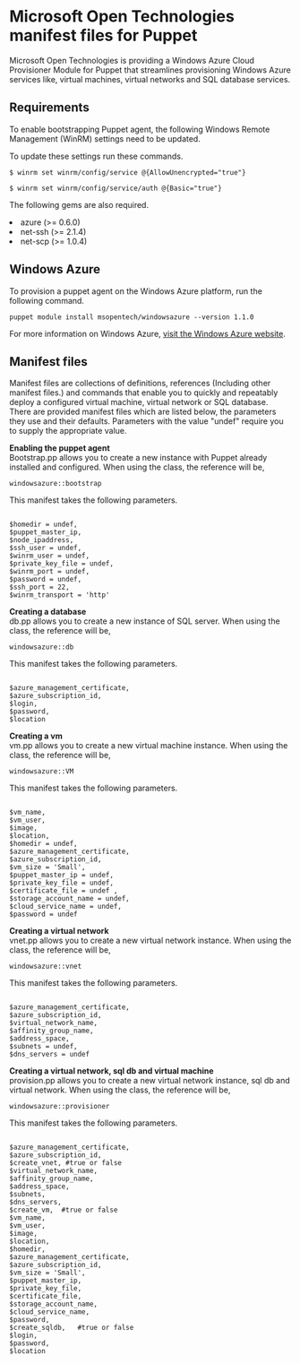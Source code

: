 <h1>Microsoft Open Technologies manifest files for Puppet</h1>
              
<p>Microsoft Open Technologies is providing a Windows Azure Cloud Provisioner Module for Puppet that streamlines provisioning Windows Azure services like, virtual machines, virtual networks and SQL database services.
</p>

<h2>Requirements</h2>

<p>To enable bootstrapping Puppet agent, the following Windows Remote Management (WinRM) settings need to be updated.</p>

<p>To update these settings run these commands.</p>

<pre><code>$ winrm set winrm/config/service @{AllowUnencrypted="true"}

$ winrm set winrm/config/service/auth @{Basic="true"}
</code></pre>

<p>The following gems are also required.</p>

<p><li>azure (>= 0.6.0)</li>
<li>net-ssh (>= 2.1.4)</li>
<li>net-scp (>= 1.0.4)</li>
</p>

<h2>Windows Azure</h2>

To provision a puppet agent on the Windows Azure platform, run the following command.

<pre><code>puppet module install msopentech/windowsazure --version 1.1.0</code></pre>

For more information on Windows Azure, <a href="http://www.windowsazure.com/en-us/solutions/infrastructure/" tartget="_blank">visit the Windows Azure website</a>.

<h2>Manifest files</h2>

<p>Manifest files are collections of definitions, references (Including other manifest files.) and commands that enable you to quickly and repeatably deploy a configured virtual machine, virtual network or SQL database. 
There are provided manifest files which are listed below, the parameters they use and their defaults. Parameters with the value "undef" require you to supply the appropriate value.</p>

<p><strong>Enabling the puppet agent</strong><br />
Bootstrap.pp allows you to create a new instance with Puppet already installed and configured. When using the class, the reference will be,

<pre><code>windowsazure::bootstrap</code></pre>

This manifest takes the following parameters.</p>

<pre><code>
$homedir = undef,
$puppet_master_ip,
$node_ipaddress,
$ssh_user = undef,
$winrm_user = undef,
$private_key_file = undef,
$winrm_port = undef,
$password = undef,
$ssh_port = 22,
$winrm_transport = 'http'</code></pre>

<p><strong>Creating a database</strong><br />
db.pp allows you to create a new instance of SQL server. When using the class, the reference will be,

<pre><code>windowsazure::db</code></pre>

This manifest takes the following parameters.</p>

<pre><code>
$azure_management_certificate,
$azure_subscription_id,
$login,
$password,
$location</code></pre>

<p><strong>Creating a vm</strong><br />
vm.pp allows you to create a new virtual machine instance. When using the class, the reference will be,

<pre><code>windowsazure::VM</code></pre>

This manifest takes the following parameters.</p>

<pre><code>
$vm_name,
$vm_user,
$image,
$location,
$homedir = undef,
$azure_management_certificate,
$azure_subscription_id,
$vm_size = 'Small',
$puppet_master_ip = undef,
$private_key_file = undef,
$certificate_file = undef ,
$storage_account_name = undef,
$cloud_service_name = undef,
$password = undef</code></pre>

<p><strong>Creating a virtual network</strong><br />
vnet.pp allows you to create a new virtual network instance. When using the class, the reference will be,

<pre><code>windowsazure::vnet</code></pre>

This manifest takes the following parameters.</p>

<pre><code>
$azure_management_certificate,
$azure_subscription_id,
$virtual_network_name,
$affinity_group_name,
$address_space,
$subnets = undef,
$dns_servers = undef</code></pre>

<p><strong>Creating a virtual network, sql db and virtual machine</strong><br />
provision.pp allows you to create a new virtual network instance, sql db and virtual network. When using the class, the reference will be,

<pre><code>windowsazure::provisioner</code></pre>

This manifest takes the following parameters.</p>

<pre><code>
$azure_management_certificate,
$azure_subscription_id,
$create_vnet, #true or false
$virtual_network_name,
$affinity_group_name,
$address_space,
$subnets,
$dns_servers,
$create_vm,  #true or false
$vm_name,
$vm_user,
$image,
$location,
$homedir,
$azure_management_certificate,
$azure_subscription_id,
$vm_size = 'Small',
$puppet_master_ip,
$private_key_file,
$certificate_file,
$storage_account_name,
$cloud_service_name,
$password,
$create_sqldb,   #true or false
$login,
$password,
$location</code></pre>
